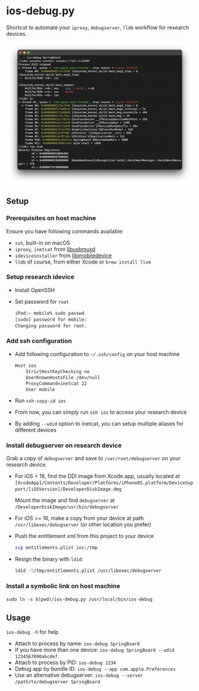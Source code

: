 # ios-debug.py

Shortcut to automate your `iproxy`, `debugserver`, `lldb` workflow for research devices.

![screenshot](screen.png)

## Setup

### Prerequisites on host machine

Ensure you have following commands available:

* `ssh`, built-in on macOS
* `iproxy`, `inetcat` from [libusbmuxd](https://github.com/libimobiledevice/libusbmuxd)
* `ideviceinstaller` from [libimobiledevice](https://github.com/libimobiledevice/libimobiledevice)
* `lldb` of course, from either Xcode or `brew install llvm`

### Setup research idevice

* Install OpenSSH

* Set password for `root`

    ```bash
    iPad:~ mobile% sudo passwd
    [sudo] password for mobile:
    Changing password for root.
    ```

### Add ssh configuration

* Add following configuration to `~/.ssh/config` on your host machine

    ```
    Host ios
        StrictHostKeyChecking no
        UserKnownHostsFile /dev/null
        ProxyCommand=inetcat 22
        User mobile
    ```

* Run `ssh-copy-id ios`
* From now, you can simply run `ssh ios` to access your research device
* By adding `--udid` option to inetcat, you can setup multiple aliases for different devices

### Install debugserver on research device

Grab a copy of `debugserver` and save to `/var/root/debugserver` on your research device.

* For iOS < 16, find the DDI image from Xcode.app, usually located at `[XcodeApp]/Contents/Developer/Platforms/iPhoneOS.platform/DeviceSupport/[iOSVersion]/DeveloperDiskImage.dmg`

    Mount the image and find `debugserver` at `/DeveloperDiskImage/usr/bin/debugserver`

* For iOS >= 16, make a copy from your device at path `/usr/libexec/debugserver` (or other location you prefer)

* Push the entitlement xml from this project to your device

    ```bash
    scp entitlements.plist ios:/tmp
    ```

* Resign the binary with `ldid`:

    ```bash
    ldid -S/tmp/entitlements.plist /usr/libexec/debugserver
    ```

### Install a symbolic link on host machine

`sudo ln -s $(pwd)/ios-debug.py /usr/local/bin/ios-debug`

## Usage

`ios-debug -h` for help

* Attach to process by name: `ios-debug SpringBoard`
* If you have more than one device: `ios-debug SpringBoard --udid 1234567890abcdef`
* Attach to process by PID: `ios-debug 1234`
* Debug app by bundle ID: `ios-debug --app com.apple.Preferences`
* Use an alternative debugserver: `ios-debug --server /path/to/debugserver SpringBoard`
